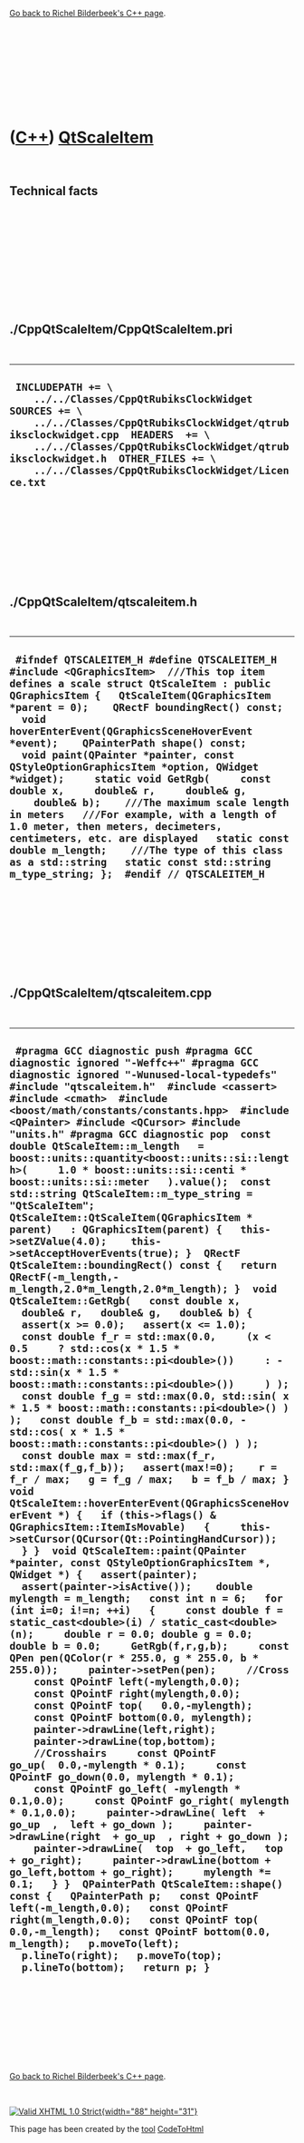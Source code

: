 

[Go back to Richel Bilderbeek's C++ page](Cpp.htm).

 

 

 

 

 

([C++](Cpp.htm)) [QtScaleItem](CppQtScaleItem.htm)
==================================================

 

Technical facts
---------------

 

 

 

 

 

 

./CppQtScaleItem/CppQtScaleItem.pri
-----------------------------------

 

  --------------------------------------------------------------------------------------------------------------------------------------------------------------------------------------------------------------------------------------------------------------------------------------------------
  ` INCLUDEPATH += \     ../../Classes/CppQtRubiksClockWidget  SOURCES += \     ../../Classes/CppQtRubiksClockWidget/qtrubiksclockwidget.cpp  HEADERS  += \     ../../Classes/CppQtRubiksClockWidget/qtrubiksclockwidget.h  OTHER_FILES += \     ../../Classes/CppQtRubiksClockWidget/Licence.txt`
  --------------------------------------------------------------------------------------------------------------------------------------------------------------------------------------------------------------------------------------------------------------------------------------------------

 

 

 

 

 

./CppQtScaleItem/qtscaleitem.h
------------------------------

 

  ---------------------------------------------------------------------------------------------------------------------------------------------------------------------------------------------------------------------------------------------------------------------------------------------------------------------------------------------------------------------------------------------------------------------------------------------------------------------------------------------------------------------------------------------------------------------------------------------------------------------------------------------------------------------------------------------------------------------------------------------------------------------------------------------------------------------
  ` #ifndef QTSCALEITEM_H #define QTSCALEITEM_H  #include <QGraphicsItem>  ///This top item defines a scale struct QtScaleItem : public QGraphicsItem {   QtScaleItem(QGraphicsItem *parent = 0);    QRectF boundingRect() const;    void hoverEnterEvent(QGraphicsSceneHoverEvent *event);    QPainterPath shape() const;     void paint(QPainter *painter, const QStyleOptionGraphicsItem *option, QWidget *widget);     static void GetRgb(     const double x,     double& r,     double& g,     double& b);    ///The maximum scale length in meters   ///For example, with a length of 1.0 meter, then meters, decimeters, centimeters, etc. are displayed   static const double m_length;    ///The type of this class as a std::string   static const std::string m_type_string; };  #endif // QTSCALEITEM_H`
  ---------------------------------------------------------------------------------------------------------------------------------------------------------------------------------------------------------------------------------------------------------------------------------------------------------------------------------------------------------------------------------------------------------------------------------------------------------------------------------------------------------------------------------------------------------------------------------------------------------------------------------------------------------------------------------------------------------------------------------------------------------------------------------------------------------------------

 

 

 

 

 

./CppQtScaleItem/qtscaleitem.cpp
--------------------------------

 

  --------------------------------------------------------------------------------------------------------------------------------------------------------------------------------------------------------------------------------------------------------------------------------------------------------------------------------------------------------------------------------------------------------------------------------------------------------------------------------------------------------------------------------------------------------------------------------------------------------------------------------------------------------------------------------------------------------------------------------------------------------------------------------------------------------------------------------------------------------------------------------------------------------------------------------------------------------------------------------------------------------------------------------------------------------------------------------------------------------------------------------------------------------------------------------------------------------------------------------------------------------------------------------------------------------------------------------------------------------------------------------------------------------------------------------------------------------------------------------------------------------------------------------------------------------------------------------------------------------------------------------------------------------------------------------------------------------------------------------------------------------------------------------------------------------------------------------------------------------------------------------------------------------------------------------------------------------------------------------------------------------------------------------------------------------------------------------------------------------------------------------------------------------------------------------------------------------------------------------------------------------------------------------------------------------------------------------------------------------------------------------------------------------------------------------------------------------------------------------------------------------------------------------------------------------------------------------------------------------------------------------------------------------------------------------------------------------------------------------------------------------------------------------------------------------------------------------------------------------------------------------------------------------------------------------------------------------------------------------------------------------------------------------------------------------------------------------------------------------------------------------------------------------------------------------------------------------------
  ` #pragma GCC diagnostic push #pragma GCC diagnostic ignored "-Weffc++" #pragma GCC diagnostic ignored "-Wunused-local-typedefs" #include "qtscaleitem.h"  #include <cassert> #include <cmath>  #include <boost/math/constants/constants.hpp>  #include <QPainter> #include <QCursor> #include "units.h" #pragma GCC diagnostic pop  const double QtScaleItem::m_length   = boost::units::quantity<boost::units::si::length>(     1.0 * boost::units::si::centi * boost::units::si::meter   ).value();  const std::string QtScaleItem::m_type_string = "QtScaleItem";  QtScaleItem::QtScaleItem(QGraphicsItem * parent)   : QGraphicsItem(parent) {   this->setZValue(4.0);    this->setAcceptHoverEvents(true); }  QRectF QtScaleItem::boundingRect() const {   return QRectF(-m_length,-m_length,2.0*m_length,2.0*m_length); }  void QtScaleItem::GetRgb(   const double x,   double& r,   double& g,   double& b) {   assert(x >= 0.0);   assert(x <= 1.0);    const double f_r = std::max(0.0,     (x < 0.5     ? std::cos(x * 1.5 * boost::math::constants::pi<double>())     : -std::sin(x * 1.5 * boost::math::constants::pi<double>())     ) );   const double f_g = std::max(0.0, std::sin( x * 1.5 * boost::math::constants::pi<double>() ) );   const double f_b = std::max(0.0, -std::cos( x * 1.5 * boost::math::constants::pi<double>() ) );   const double max = std::max(f_r, std::max(f_g,f_b));   assert(max!=0);    r = f_r / max;   g = f_g / max;   b = f_b / max; }  void QtScaleItem::hoverEnterEvent(QGraphicsSceneHoverEvent *) {   if (this->flags() & QGraphicsItem::ItemIsMovable)   {     this->setCursor(QCursor(Qt::PointingHandCursor));   } }  void QtScaleItem::paint(QPainter *painter, const QStyleOptionGraphicsItem *, QWidget *) {   assert(painter);   assert(painter->isActive());    double mylength = m_length;   const int n = 6;   for (int i=0; i!=n; ++i)   {     const double f = static_cast<double>(i) / static_cast<double>(n);     double r = 0.0; double g = 0.0; double b = 0.0;     GetRgb(f,r,g,b);     const QPen pen(QColor(r * 255.0, g * 255.0, b * 255.0));     painter->setPen(pen);     //Cross     const QPointF left(-mylength,0.0);     const QPointF right(mylength,0.0);     const QPointF top(   0.0,-mylength);     const QPointF bottom(0.0, mylength);     painter->drawLine(left,right);     painter->drawLine(top,bottom);     //Crosshairs     const QPointF go_up(  0.0,-mylength * 0.1);     const QPointF go_down(0.0, mylength * 0.1);     const QPointF go_left( -mylength * 0.1,0.0);     const QPointF go_right( mylength * 0.1,0.0);     painter->drawLine( left  + go_up  ,  left + go_down );     painter->drawLine(right  + go_up  , right + go_down );     painter->drawLine(  top  + go_left,   top + go_right);     painter->drawLine(bottom + go_left,bottom + go_right);     mylength *= 0.1;   } }  QPainterPath QtScaleItem::shape() const {   QPainterPath p;   const QPointF left(-m_length,0.0);   const QPointF right(m_length,0.0);   const QPointF top(   0.0,-m_length);   const QPointF bottom(0.0, m_length);   p.moveTo(left);   p.lineTo(right);   p.moveTo(top);   p.lineTo(bottom);   return p; }`
  --------------------------------------------------------------------------------------------------------------------------------------------------------------------------------------------------------------------------------------------------------------------------------------------------------------------------------------------------------------------------------------------------------------------------------------------------------------------------------------------------------------------------------------------------------------------------------------------------------------------------------------------------------------------------------------------------------------------------------------------------------------------------------------------------------------------------------------------------------------------------------------------------------------------------------------------------------------------------------------------------------------------------------------------------------------------------------------------------------------------------------------------------------------------------------------------------------------------------------------------------------------------------------------------------------------------------------------------------------------------------------------------------------------------------------------------------------------------------------------------------------------------------------------------------------------------------------------------------------------------------------------------------------------------------------------------------------------------------------------------------------------------------------------------------------------------------------------------------------------------------------------------------------------------------------------------------------------------------------------------------------------------------------------------------------------------------------------------------------------------------------------------------------------------------------------------------------------------------------------------------------------------------------------------------------------------------------------------------------------------------------------------------------------------------------------------------------------------------------------------------------------------------------------------------------------------------------------------------------------------------------------------------------------------------------------------------------------------------------------------------------------------------------------------------------------------------------------------------------------------------------------------------------------------------------------------------------------------------------------------------------------------------------------------------------------------------------------------------------------------------------------------------------------------------------------------------------------

 

 

 

 

 

[Go back to Richel Bilderbeek's C++ page](Cpp.htm).



 

[![Valid XHTML 1.0 Strict](valid-xhtml10.png){width="88"
height="31"}](http://validator.w3.org/check?uri=referer)

This page has been created by the [tool](Tools.htm)
[CodeToHtml](ToolCodeToHtml.htm)
